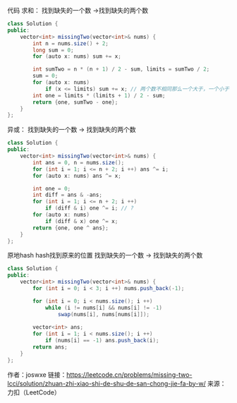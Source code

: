 代码
求和：
找到缺失的一个数
->找到缺失的两个数

```java
class Solution {
public:
    vector<int> missingTwo(vector<int>& nums) {
        int n = nums.size() + 2;
        long sum = 0;
        for (auto x: nums) sum += x;

        int sumTwo = n * (n + 1) / 2 - sum, limits = sumTwo / 2;
        sum = 0;
        for (auto x: nums)
            if (x <= limits) sum += x; // 两个数不相同那么一个大于，一个小于
        int one = limits * (limits + 1) / 2 - sum;
        return {one, sumTwo - one};
    }
};
```
异或：
找到缺失的一个数
-> 找到缺失的两个数

```java
class Solution {
public:
    vector<int> missingTwo(vector<int>& nums) {
        int ans = 0, n = nums.size();
        for (int i = 1; i <= n + 2; i ++) ans ^= i;
        for (auto x: nums) ans ^= x;

        int one = 0;
        int diff = ans & -ans; 
        for (int i = 1; i <= n + 2; i ++)
            if (diff & i) one ^= i; // ?
        for (auto x: nums)
            if (diff & x) one ^= x;
        return {one, one ^ ans};
    }
};
```
原地hash
hash找到原来的位置
找到缺失的一个数
-> 找到缺失的两个数

```java
class Solution {
public:
    vector<int> missingTwo(vector<int>& nums) {
        for (int i = 0; i < 3; i ++) nums.push_back(-1);

        for (int i = 0; i < nums.size(); i ++)
            while (i != nums[i] && nums[i] != -1)
                swap(nums[i], nums[nums[i]]);
        
        vector<int> ans;
        for (int i = 1; i < nums.size(); i ++) 
            if (nums[i] == -1) ans.push_back(i);
        return ans; 
    }
};
```

作者：joswxe
链接：https://leetcode.cn/problems/missing-two-lcci/solution/zhuan-zhi-xiao-shi-de-shu-de-san-chong-jie-fa-by-w/
来源：力扣（LeetCode）

